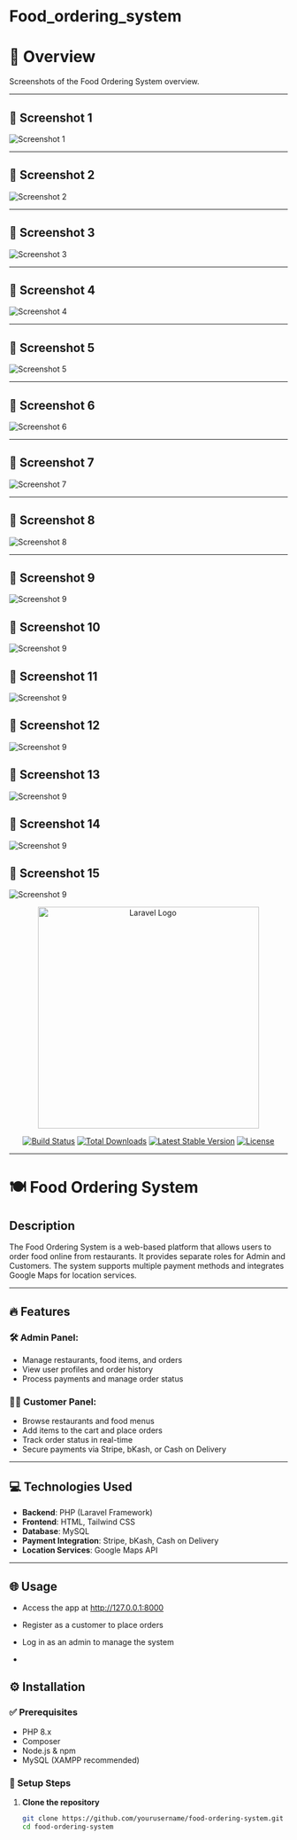 # Food_ordering_system

# 📸 Overview

Screenshots of the Food Ordering System overview.

---

## 📌 Screenshot 1
![Screenshot 1](overview/Image1.png)

---

## 📌 Screenshot 2
![Screenshot 2](overview/Image2.png)

---

## 📌 Screenshot 3
![Screenshot 3](overview/Image3.png)

---

## 📌 Screenshot 4
![Screenshot 4](overview/Image4.png)

---

## 📌 Screenshot 5
![Screenshot 5](overview/Image5.png)

---

## 📌 Screenshot 6
![Screenshot 6](overview/Image6.png)

---

## 📌 Screenshot 7
![Screenshot 7](overview/Image7.png)

---

## 📌 Screenshot 8
![Screenshot 8](overview/Image8.png)

---

## 📌 Screenshot 9
![Screenshot 9](overview/Image9.png)

## 📌 Screenshot 10
![Screenshot 9](overview/a1.jpeg)

## 📌 Screenshot 11
![Screenshot 9](overview/a2.jpeg)

## 📌 Screenshot 12
![Screenshot 9](overview/a3.jpeg)

## 📌 Screenshot 13
![Screenshot 9](overview/a4.jpeg)

## 📌 Screenshot 14
![Screenshot 9](overview/a5.jpeg)

## 📌 Screenshot 15
![Screenshot 9](overview/a6.jpeg)


<p align="center">
  <a href="https://laravel.com" target="_blank">
    <img src="https://raw.githubusercontent.com/laravel/art/master/logo-lockup/5%20SVG/2%20CMYK/1%20Full%20Color/laravel-logolockup-cmyk-red.svg" width="400" alt="Laravel Logo">
  </a>
</p>

<p align="center">
  <a href="https://github.com/laravel/framework/actions"><img src="https://github.com/laravel/framework/workflows/tests/badge.svg" alt="Build Status"></a>
  <a href="https://packagist.org/packages/laravel/framework"><img src="https://img.shields.io/packagist/dt/laravel/framework" alt="Total Downloads"></a>
  <a href="https://packagist.org/packages/laravel/framework"><img src="https://img.shields.io/packagist/v/laravel/framework" alt="Latest Stable Version"></a>
  <a href="https://packagist.org/packages/laravel/framework"><img src="https://img.shields.io/packagist/l/laravel/framework" alt="License"></a>
</p>

---

# 🍽️ Food Ordering System

## Description 

The Food Ordering System is a web-based platform that allows users to order food online from restaurants. It provides separate roles for Admin and Customers. The system supports multiple payment methods and integrates Google Maps for location services.

---

## 🔥 Features 

### 🛠️ Admin Panel: 
- Manage restaurants, food items, and orders  
- View user profiles and order history  
- Process payments and manage order status  

### 👨‍🍳 Customer Panel: 
- Browse restaurants and food menus  
- Add items to the cart and place orders  
- Track order status in real-time  
- Secure payments via Stripe, bKash, or Cash on Delivery  

---

## 💻 Technologies Used 

- **Backend**: PHP (Laravel Framework)  
- **Frontend**: HTML, Tailwind CSS  
- **Database**: MySQL  
- **Payment Integration**: Stripe, bKash, Cash on Delivery  
- **Location Services**: Google Maps API  

---
## 🌐 Usage
- Access the app at http://127.0.0.1:8000

- Register as a customer to place orders

- Log in as an admin to manage the system
- 
## ⚙️ Installation 

### ✅ Prerequisites 
- PHP 8.x  
- Composer  
- Node.js & npm  
- MySQL (XAMPP recommended)  

### 🚀 Setup Steps 

1. **Clone the repository**  
   ```bash
   git clone https://github.com/yourusername/food-ordering-system.git
   cd food-ordering-system
